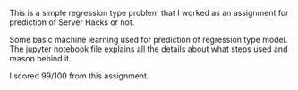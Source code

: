 This is a simple regression type problem that I worked as an assignment for prediction of Server Hacks or not.

Some basic machine learning used for prediction of regression type model.
The jupyter notebook file explains all the details about what steps used and reason behind it.

I scored 99/100 from this assignment.
